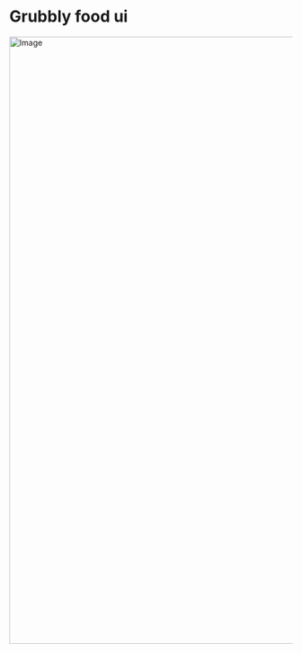# Grubbly food ui
<img width="1920" height="1080" alt="Image" src="https://github.com/user-attachments/assets/1919c9dd-1cf5-4e48-b507-f13ec5be62fa" />
